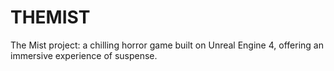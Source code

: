# THEMIST
The Mist project: a chilling horror game built on Unreal Engine 4, offering an immersive experience of suspense.

